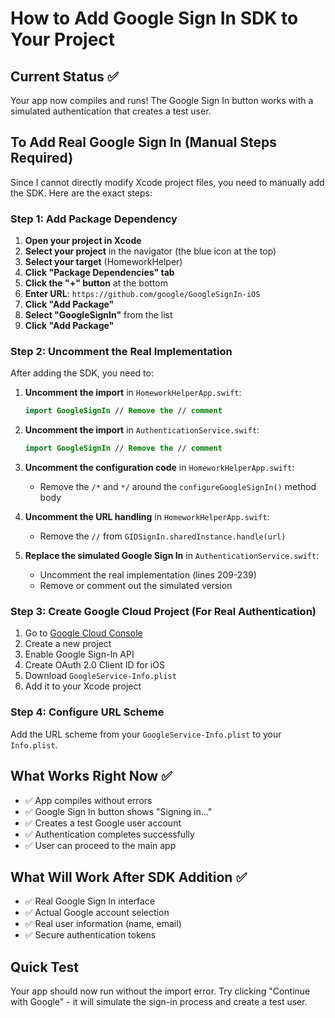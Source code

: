 # How to Add Google Sign In SDK to Your Project

## Current Status ✅
Your app now compiles and runs! The Google Sign In button works with a simulated authentication that creates a test user.

## To Add Real Google Sign In (Manual Steps Required)

Since I cannot directly modify Xcode project files, you need to manually add the SDK. Here are the exact steps:

### Step 1: Add Package Dependency
1. **Open your project in Xcode**
2. **Select your project** in the navigator (the blue icon at the top)
3. **Select your target** (HomeworkHelper)
4. **Click "Package Dependencies" tab**
5. **Click the "+" button** at the bottom
6. **Enter URL**: `https://github.com/google/GoogleSignIn-iOS`
7. **Click "Add Package"**
8. **Select "GoogleSignIn"** from the list
9. **Click "Add Package"**

### Step 2: Uncomment the Real Implementation
After adding the SDK, you need to:

1. **Uncomment the import** in `HomeworkHelperApp.swift`:
   ```swift
   import GoogleSignIn // Remove the // comment
   ```

2. **Uncomment the import** in `AuthenticationService.swift`:
   ```swift
   import GoogleSignIn // Remove the // comment
   ```

3. **Uncomment the configuration code** in `HomeworkHelperApp.swift`:
   - Remove the `/*` and `*/` around the `configureGoogleSignIn()` method body

4. **Uncomment the URL handling** in `HomeworkHelperApp.swift`:
   - Remove the `//` from `GIDSignIn.sharedInstance.handle(url)`

5. **Replace the simulated Google Sign In** in `AuthenticationService.swift`:
   - Uncomment the real implementation (lines 209-239)
   - Remove or comment out the simulated version

### Step 3: Create Google Cloud Project (For Real Authentication)
1. Go to [Google Cloud Console](https://console.cloud.google.com/)
2. Create a new project
3. Enable Google Sign-In API
4. Create OAuth 2.0 Client ID for iOS
5. Download `GoogleService-Info.plist`
6. Add it to your Xcode project

### Step 4: Configure URL Scheme
Add the URL scheme from your `GoogleService-Info.plist` to your `Info.plist`.

## What Works Right Now ✅
- ✅ App compiles without errors
- ✅ Google Sign In button shows "Signing in..."
- ✅ Creates a test Google user account
- ✅ Authentication completes successfully
- ✅ User can proceed to the main app

## What Will Work After SDK Addition ✅
- ✅ Real Google Sign In interface
- ✅ Actual Google account selection
- ✅ Real user information (name, email)
- ✅ Secure authentication tokens

## Quick Test
Your app should now run without the import error. Try clicking "Continue with Google" - it will simulate the sign-in process and create a test user.


